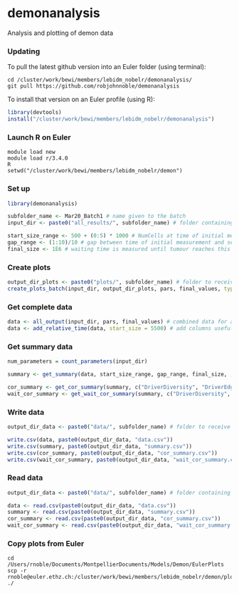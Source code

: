 demonanalysis
========

Analysis and plotting of demon data

### Updating

To pull the latest github version into an Euler folder (using terminal):

```
cd /cluster/work/bewi/members/lebidm_nobelr/demonanalysis/
git pull https://github.com/robjohnnoble/demonanalysis
```

To install that version on an Euler profile (using R):

``` r
library(devtools)
install("/cluster/work/bewi/members/lebidm_nobelr/demonanalysis")
```

### Launch R on Euler

```
module load new
module load r/3.4.0
R
setwd("/cluster/work/bewi/members/lebidm_nobelr/demon")
```

### Set up

``` r
library(demonanalysis)

subfolder_name <- Mar20_Batch1 # name given to the batch
input_dir <- paste0("all_results/", subfolder_name) # folder containing results of the batch

start_size_range <- 500 + (0:5) * 1000 # NumCells at time of initial measurement for forecasting
gap_range <- (1:10)/10 # gap between time of initial measurement and second measurement
final_size <- 1E6 # waiting time is measured until tumour reaches this NumCells value
```

### Create plots

``` r
output_dir_plots <- paste0("plots/", subfolder_name) # folder to receive image files
create_plots_batch(input_dir, output_dir_plots, pars, final_values, type = "chart") # create plots
```

### Get complete data

``` r
data <- all_output(input_dir, pars, final_values) # combined data for a batch of simulations
data <- add_relative_time(data, start_size = 5500) # add columns useful for plotting trajectories
```

### Get summary data

``` r
num_parameters = count_parameters(input_dir)

summary <- get_summary(data, start_size_range, gap_range, final_size, , num_parameters = num_parameters) # summary data for each simulation, for each combination of gap and final_size

cor_summary <- get_cor_summary(summary, c("DriverDiversity", "DriverEdgeDiversity"), num_parameters = num_parameters, min_count = 5) # summary dataframe of correlations with "outcome"
wait_cor_summary <- get_wait_cor_summary(summary, c("DriverDiversity", "DriverEdgeDiversity"), num_parameters = num_parameters, min_count = 5) # summary dataframe of correlations with "waiting_time"
```

### Write data

``` r
output_dir_data <- paste0("data/", subfolder_name) # folder to receive data files

write.csv(data, paste0(output_dir_data, "data.csv"))
write.csv(summary, paste0(output_dir_data, "summary.csv"))
write.csv(cor_summary, paste0(output_dir_data, "cor_summary.csv"))
write.csv(wait_cor_summary, paste0(output_dir_data, "wait_cor_summary.csv"))
```

### Read data

``` r
output_dir_data <- paste0("data/", subfolder_name) # folder containing data files

data <- read.csv(paste0(output_dir_data, "data.csv"))
summary <- read.csv(paste0(output_dir_data, "summary.csv"))
cor_summary <- read.csv(paste0(output_dir_data, "cor_summary.csv"))
wait_cor_summary <- read.csv(paste0(output_dir_data, "wait_cor_summary.csv"))
```

### Copy plots from Euler

```
cd /Users/rnoble/Documents/MontpellierDocuments/Models/Demon/EulerPlots
scp -r rnoble@euler.ethz.ch:/cluster/work/bewi/members/lebidm_nobelr/demon/plots/* ./
```



